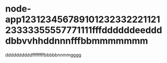 # node-app12312345678910123233222112123333355557771111fffddddddeeddddbbvvhhddnnnfffbbmmmmmmm
ddddddddddffffffffbbbbbnnmmgggg
